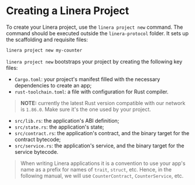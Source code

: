 # Creating a Linera Project

To create your Linera project, use the `linera project new` command. The command
should be executed outside the `linera-protocol` folder. It sets up the
scaffolding and requisite files:

```bash
linera project new my-counter
```

`linera project new` bootstraps your project by creating the following key
files:

- `Cargo.toml`: your project's manifest filled with the necessary dependencies
  to create an app;
- `rust-toolchain.toml`: a file with configuration for Rust compiler.

> **NOTE:** currently the latest Rust version compatible with our network is
> `1.86.0`. Make sure it's the one used by your project.

- `src/lib.rs`: the application's ABI definition;
- `src/state.rs`: the application's state;
- `src/contract.rs`: the application's contract, and the binary target for the
  contract bytecode;
- `src/service.rs`: the application's service, and the binary target for the
  service bytecode.

> When writing Linera applications it is a convention to use your app's name as
> a prefix for names of `trait`, `struct`, etc. Hence, in the following manual,
> we will use `CounterContract`, `CounterService`, etc.
